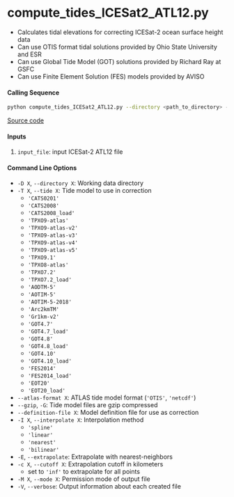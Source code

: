 compute_tides_ICESat2_ATL12.py
==============================

- Calculates tidal elevations for correcting ICESat-2 ocean surface height data
- Can use OTIS format tidal solutions provided by Ohio State University and ESR
- Can use Global Tide Model (GOT) solutions provided by Richard Ray at GSFC
- Can use Finite Element Solution (FES) models provided by AVISO

#### Calling Sequence
```bash
python compute_tides_ICESat2_ATL12.py --directory <path_to_directory> --tide <model> input_file
```
[Source code](https://github.com/tsutterley/pyTMD/blob/main/scripts/compute_tides_ICESat2_ATL12.py)

#### Inputs
1. `input_file`: input ICESat-2 ATL12 file

#### Command Line Options
- `-D X`, `--directory X`: Working data directory
- `-T X`, `--tide X`: Tide model to use in correction
    * `'CATS0201'`
    * `'CATS2008'`
    * `'CATS2008_load'`
    * `'TPXO9-atlas'`
    * `'TPXO9-atlas-v2'`
    * `'TPXO9-atlas-v3'`
    * `'TPXO9-atlas-v4'`
    * `'TPXO9-atlas-v5'`
    * `'TPXO9.1'`
    * `'TPXO8-atlas'`
    * `'TPXO7.2'`
    * `'TPXO7.2_load'`
    * `'AODTM-5'`
    * `'AOTIM-5'`
    * `'AOTIM-5-2018'`
    * `'Arc2kmTM'`
    * `'Gr1km-v2'`
    * `'GOT4.7'`
    * `'GOT4.7_load'`
    * `'GOT4.8'`
    * `'GOT4.8_load'`
    * `'GOT4.10'`
    * `'GOT4.10_load'`
    * `'FES2014'`
    * `'FES2014_load'`
    * `'EOT20'`
    * `'EOT20_load'`
- `--atlas-format X`: ATLAS tide model format (`'OTIS'`, `'netcdf'`)
- `--gzip`, `-G`: Tide model files are gzip compressed
- `--definition-file X`: Model definition file for use as correction
- `-I X`, `--interpolate X`: Interpolation method
    * `'spline'`
    * `'linear'`
    * `'nearest'`
    * `'bilinear'`
- `-E`, `--extrapolate`: Extrapolate with nearest-neighbors
- `-c X`, `--cutoff X`: Extrapolation cutoff in kilometers
    * set to `'inf'` to extrapolate for all points
- `-M X`, `--mode X`: Permission mode of output file
- `-V`, `--verbose`: Output information about each created file
